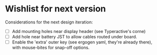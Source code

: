 # Wishlist for next version

Considerations for the next design iteration:

- [ ] Add mounting holes near display header (see Typeractive's corne)
- [ ] Add hole near battery JST to allow cables routed under board.
- [ ] Enable the 'extra' outer key (see ergogen yaml, they're already there), with mouse-bites for snap-off options.

